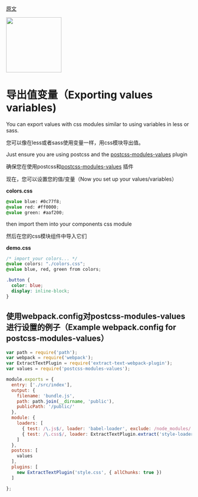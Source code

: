[原文](https://github.com/css-modules/css-modules/blob/master/docs/values-variables.md)

<img src="https://raw.githubusercontent.com/css-modules/logos/master/css-modules-logo.png" width="150" height="150" />

# 导出值变量（Exporting values variables)

You can export values with css modules similar to using variables in less or sass.

您可以像在less或者sass使用变量一样，用css模块导出值。

Just ensure you are using postcss and the [postcss-modules-values](https://github.com/css-modules/postcss-modules-values) plugin

确保您在使用postcss和[postcss-modules-values](https://github.com/css-modules/postcss-modules-values) 插件

现在，您可以设置您的值/变量（Now you set up your values/variables）

**colors.css**

```css
@value blue: #0c77f8;
@value red: #ff0000;
@value green: #aaf200;
```

then import them into your components css module

然后在您的css模块组件中导入它们

**demo.css**

```css
/* import your colors... */
@value colors: "./colors.css";
@value blue, red, green from colors;

.button {
  color: blue;
  display: inline-block;
}
```

## 使用webpack.config对postcss-modules-values进行设置的例子（Example webpack.config for postcss-modules-values）

```js
var path = require('path');
var webpack = require('webpack');
var ExtractTextPlugin = require('extract-text-webpack-plugin');
var values = require('postcss-modules-values');

module.exports = {
  entry: ['./src/index'],
  output: {
    filename: 'bundle.js',
    path: path.join(__dirname, 'public'),
    publicPath: '/public/'
  },
  module: {
    loaders: [
      { test: /\.js$/, loader: 'babel-loader', exclude: /node_modules/ },
      { test: /\.css$/, loader: ExtractTextPlugin.extract('style-loader', 'css-loader?modules&importLoaders=1&localIdentName=[name]__[local]___[hash:base64:5]!postcss-loader') }
    ]
  },
  postcss: [
    values
  ],
  plugins: [
    new ExtractTextPlugin('style.css', { allChunks: true })
  ]

};
```
